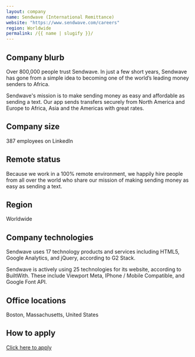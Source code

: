 ```yaml
---
layout: company
name: Sendwave (International Remittance)
website: "https://www.sendwave.com/careers"
region: Worldwide
permalink: /{{ name | slugify }}/
---
```


## Company blurb

Over 800,000 people trust Sendwave.
In just a few short years, Sendwave has gone from a simple idea to becoming one of the world’s leading money senders to Africa.

Sendwave's mission is to make sending money as easy and affordable as sending a text. Our app sends transfers securely from North America and Europe to Africa, Asia and the Americas with great rates.

## Company size

387 employees on LinkedIn

## Remote status

Because we work in a 100% remote environment, we happily hire people from all over the world who share our mission of making sending money as easy as sending a text.

## Region

Worldwide

## Company technologies

Sendwave uses 17 technology products and services including HTML5, Google Analytics, and jQuery, according to G2 Stack.

Sendwave is actively using 25 technologies for its website, according to BuiltWith. These include Viewport Meta, IPhone / Mobile Compatible, and Google Font API.

## Office locations

Boston, Massachusetts, United States

## How to apply

[Click here to apply](https://www.sendwave.com/careers)